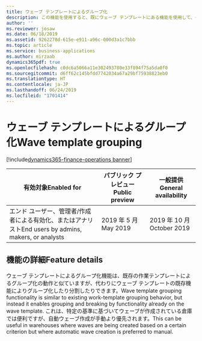 ```yaml
---
title: ウェーブ テンプレートによるグループ化
description: この機能を使用すると、既にウェーブ テンプレートにある機能を使用して、グループ化および分割できます。
author: ''
ms.reviewer: josaw
ms.date: 06/18/2019
ms.assetid: 9262278d-615e-e911-a96c-000d3a1c7bbb
ms.topic: article
ms.service: business-applications
ms.author: mirzaab
dynamics365pdf: true
ms.openlocfilehash: c0dc6a5066a11e302493780e33f894f75a5da0f0
ms.sourcegitcommit: d6ff62c145bfdd7742034a67a29bf75938823eb0
ms.translationtype: HT
ms.contentlocale: ja-JP
ms.lasthandoff: 06/24/2019
ms.locfileid: "1701414"
---
```

# <a name="wave-template-grouping"></a><span data-ttu-id="a915f-103">ウェーブ テンプレートによるグループ化</span><span class="sxs-lookup"><span data-stu-id="a915f-103">Wave template grouping</span></span>
[!include[dynamics365-finance-operations banner](../includes/dynamics365-finance-operations.md)]

| <span data-ttu-id="a915f-104">有効対象</span><span class="sxs-lookup"><span data-stu-id="a915f-104">Enabled for</span></span>    |  <span data-ttu-id="a915f-105">パブリック プレビュー</span><span class="sxs-lookup"><span data-stu-id="a915f-105">Public preview</span></span> | <span data-ttu-id="a915f-106">一般提供</span><span class="sxs-lookup"><span data-stu-id="a915f-106">General availability</span></span> | 
| ---------- | ---------- |---------- |
|<span data-ttu-id="a915f-107">エンド ユーザー、管理者/作成者による有効化、またはアナリスト</span><span class="sxs-lookup"><span data-stu-id="a915f-107">End users by admins, makers, or analysts</span></span>|<span data-ttu-id="a915f-108">2019 年 5 月</span><span class="sxs-lookup"><span data-stu-id="a915f-108">May 2019</span></span>| <span data-ttu-id="a915f-109">2019 年 10 月</span><span class="sxs-lookup"><span data-stu-id="a915f-109">October 2019</span></span>|






## <a name="feature-details"></a><span data-ttu-id="a915f-110">機能の詳細</span><span class="sxs-lookup"><span data-stu-id="a915f-110">Feature details</span></span>
<!--feature detail start -->
<span data-ttu-id="a915f-111">ウェーブ テンプレートによるグループ化機能は、既存の作業テンプレートによるグループ化の動作と似ていますが、代わりにウェーブ テンプレートの既存機能によりグループ化したり分割したりできます。</span><span class="sxs-lookup"><span data-stu-id="a915f-111">Wave template grouping functionality is similar to existing work-template grouping behavior, but instead it enables grouping and breaking by functionality already on the wave template.</span></span> <span data-ttu-id="a915f-112">これは、特定の基準に基づいてウェーブが作成されている倉庫では便利ですが、自動ウェーブ作成が手動より優先されます。</span><span class="sxs-lookup"><span data-stu-id="a915f-112">This can be useful in warehouses where waves are being created based on a certain criterion but where automatic wave creation is preferred to manual.</span></span>
<!--feature detail end -->










